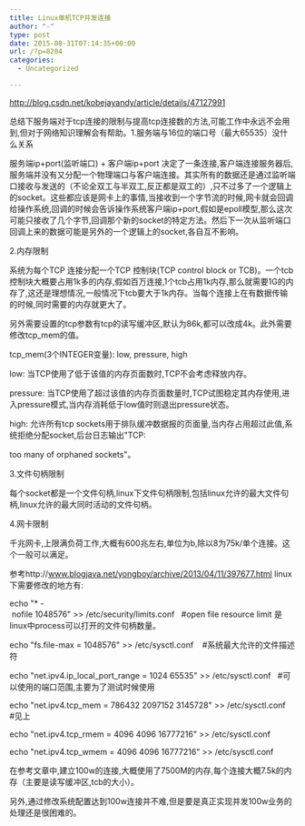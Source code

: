 ```yaml
---
title: Linux单机TCP并发连接
author: "-"
type: post
date: 2015-08-31T07:14:35+00:00
url: /?p=8204
categories:
  - Uncategorized

---
```

http://blog.csdn.net/kobejayandy/article/details/47127991


总结下服务端对于tcp连接的限制与提高tcp连接数的方法,可能工作中永远不会用到,但对于网络知识理解会有帮助。1.服务端与16位的端口号（最大65535）没什么关系
  
服务端ip+port(监听端口) + 客户端ip+port 决定了一条连接,客户端连接服务器后,服务端并没有又分配一个物理端口与客户端连接。其实所有的数据还是通过监听端口接收与发送的（不论全双工与半双工,反正都是双工的）,只不过多了一个逻辑上的socket。这些都应该是网卡上的事情,当接收到一个字节流的时候,网卡就会回调给操作系统,回调的时候会告诉操作系统客户端ip+port,假如是epoll模型,那么这次可能只接收了几个字节,回调那个新的socket的特定方法。然后下一次从监听端口回调上来的数据可能是另外的一个逻辑上的socket,各自互不影响。

2.内存限制
  
系统为每个TCP 连接分配一个TCP 控制块(TCP control block or TCB)。一个tcb控制块大概要占用1k多的内存,假如百万连接,1个tcb占用1k内存,那么就需要1G的内存了,这还是理想情况,一般情况下tcb要大于1k内存。当每个连接上在有数据传输的时候,同时需要的内存就更大了。

另外需要设置的tcp参数有tcp的读写缓冲区,默认为86k,都可以改成4k。此外需要修改tcp_mem的值。

tcp_mem(3个INTEGER变量): low, pressure, high
  
low: 当TCP使用了低于该值的内存页面数时,TCP不会考虑释放内存。
  
pressure: 当TCP使用了超过该值的内存页面数量时,TCP试图稳定其内存使用,进入pressure模式,当内存消耗低于low值时则退出pressure状态。
  
high: 允许所有tcp sockets用于排队缓冲数据报的页面量,当内存占用超过此值,系统拒绝分配socket,后台日志输出"TCP:
  
too many of orphaned sockets"。
  
3.文件句柄限制
  
每个socket都是一个文件句柄,linux下文件句柄限制,包括linux允许的最大文件句柄,linux允许的最大同时活动的文件句柄。

4.网卡限制
  
千兆网卡,上限满负荷工作,大概有600兆左右,单位为b,除以8为75k/单个连接。这个一般可以满足。

参考http://www.blogjava.net/yongboy/archive/2013/04/11/397677.html linux下需要修改的地方有: 
  
echo "* - nofile 1048576" >> /etc/security/limits.conf   #open file resource limit 是linux中process可以打开的文件句柄数量。
  
echo "fs.file-max = 1048576" >> /etc/sysctl.conf    #系统最大允许的文件描述符
  
echo "net.ipv4.ip_local_port_range = 1024 65535" >> /etc/sysctl.conf   #可以使用的端口范围,主要为了测试时候使用
  
echo "net.ipv4.tcp_mem = 786432 2097152 3145728" >> /etc/sysctl.conf   #见上
  
echo "net.ipv4.tcp_rmem = 4096 4096 16777216" >> /etc/sysctl.conf
  
echo "net.ipv4.tcp_wmem = 4096 4096 16777216" >> /etc/sysctl.conf
  
在参考文章中,建立100w的连接,大概使用了7500M的内存,每个连接大概7.5k的内存（主要是读写缓冲区,tcb的大小）。

另外,通过修改系统配置达到100w连接并不难,但是要是真正实现并发100w业务的处理还是很困难的。